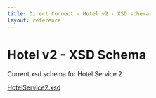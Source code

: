 ```yaml
---
title: Direct Connect - Hotel v2 - XSD schema
layout: reference
---
```


# Hotel v2 - XSD Schema

Current xsd schema for Hotel Service 2

[HotelService2.xsd](./xsd/HotelService2.xsd)
